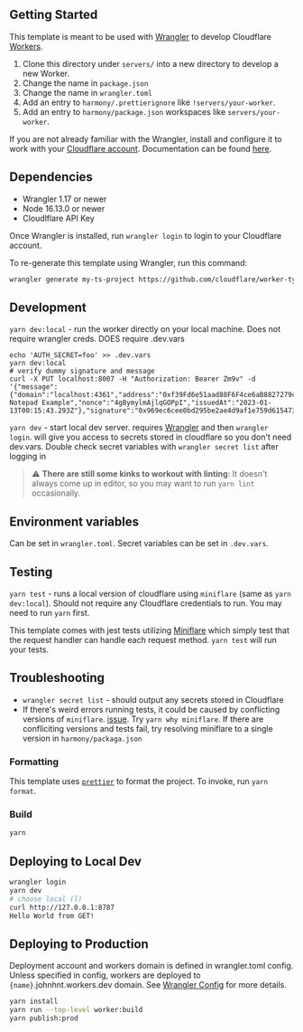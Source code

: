 ## Getting Started

This template is meant to be used with [Wrangler](https://github.com/cloudflare/wrangler) to develop Cloudflare [Workers](https://developers.cloudflare.com/workers/).

1. Clone this directory under `servers/` into a new directory to develop a new Worker.
2. Change the name in `package.json`
3. Change the name in `wrangler.toml`
4. Add an entry to `harmony/.prettierignore` like `!servers/your-worker`.
5. Add an entry to `harmony/package.json` workspaces like `servers/your-worker`.

If you are not already familiar with the Wrangler, install and configure it to work with your [Cloudflare account](https://dash.cloudflare.com). Documentation can be found [here](https://developers.cloudflare.com/workers/tooling/wrangler/).

## Dependencies

- Wrangler 1.17 or newer
- Node 16.13.0 or newer
- Cloudlflare API Key

Once Wrangler is installed, run `wrangler login` to login to your Cloudflare account.

To re-generate this template using Wrangler, run this command:

```bash
wrangler generate my-ts-project https://github.com/cloudflare/worker-typescript-template
```

## Development

`yarn dev:local` - run the worker directly on your local machine. Does not require wrangler creds. DOES require .dev.vars

```
echo 'AUTH_SECRET=foo' >> .dev.vars
yarn dev:local
# verify dummy signature and message
curl -X PUT localhost:8007 -H "Authorization: Bearer Zm9v" -d '{"message":{"domain":"localhost:4361","address":"0xf39Fd6e51aad88F6F4ce6aB8827279cffFb92266","chainId":31337,"uri":"http://localhost:4361","version":"1","statement":"SIWE Notepad Example","nonce":"4gBymylmAjlqGOPpI","issuedAt":"2023-01-13T00:15:43.293Z"},"signature":"0x969ec6cee0bd295be2ae4d9af1e759d6154738511bd0ad78825737c1c583e5d900166658ecb49a82c81cfbae53b23e8defa842fa56ed1312ae6be8f20afda6cb1c"}'
```

`yarn dev` - start local dev server. requires [Wrangler](https://github.com/cloudflare/wrangler) and then `wrangler login`. will give you access to secrets stored in cloudflare so you don't need dev.vars. Double check secret variables with `wrangler secret list` after logging in

> :warning: **There are still some kinks to workout with linting**: It doesn't always come up in editor, so you may want to run `yarn lint` occasionally.

## Environment variables

Can be set in `wrangler.toml`. Secret variables can be set in `.dev.vars`.

## Testing

`yarn test` - runs a local version of cloudflare using `miniflare` (same as `yarn dev:local`). Should not require any Cloudflare credentials to run. You may need to run `yarn` first.

This template comes with jest tests utilizing [Miniflare](https://github.com/cloudflare/miniflare) which simply test that the request handler can handle each request method. `yarn test` will run your tests.

## Troubleshooting

- `wrangler secret list` - should output any secrets stored in Cloudflare
- If there's weird errors running tests, it could be caused by conflicting versions of `miniflare`. [issue](https://github.com/cloudflare/miniflare/issues/239#issuecomment-1092999752). Try `yarn why miniflare`. If there are confliciting versions and tests fail, try resolving miniflare to a single version in `harmony/packaga.json`

### Formatting

This template uses [`prettier`](https://prettier.io/) to format the project. To invoke, run `yarn format`.

### Build

```bash
yarn
```

## Deploying to Local Dev

```bash
wrangler login
yarn dev
# choose local (l)
curl http://127.0.0.1:8787
Hello World from GET!
```

## Deploying to Production

Deployment account and workers domain is defined in wrangler.toml config.
Unless specified in config, workers are deployed to `{name}`.johnhnt.workers.dev domain. See [Wrangler Config](https://developers.cloudflare.com/workers/wrangler/configuration/) for more details.

```bash
yarn install
yarn run --top-level worker:build
yarn publish:prod
```
